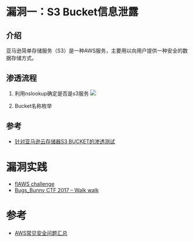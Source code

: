 # 漏洞一：S3 Bucket信息泄露
## 介绍
亚马逊简单存储服务（S3）是一种AWS服务，主要用以向用户提供一种安全的数据存储方式。

## 渗透流程
1. 利用nslookup确定是否是s3服务
![](https://github.com/CHYbeta/chybeta.github.io/blob/master/images/pic/20170731/1.jpg?raw=true)

2. Bucket名称枚举

## 参考
+ [
针对亚马逊云存储器S3 BUCKET的渗透测试 ](http://www.freebuf.com/articles/web/135313.html)

# 漏洞实践
+ [flAWS challenge](http://flaws.cloud/)
+ [Bugs_Bunny CTF 2017 – Walk walk](https://florentbesnard.com/2017/bugs_bunny-ctf-walk-walk/)
# 参考
+ [AWS常见安全问题汇总](http://www.freebuf.com/articles/system/129667.html)